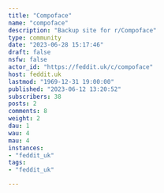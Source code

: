 ```yaml
---
title: "Compoface" 
name: "compoface"
description: "Backup site for r/Compoface"
type: community
date: "2023-06-28 15:17:46"
draft: false
nsfw: false
actor_id: "https://feddit.uk/c/compoface"
host: feddit.uk
lastmod: "1969-12-31 19:00:00"
published: "2023-06-12 13:20:52"
subscribers: 38
posts: 2
comments: 8
weight: 2
dau: 1
wau: 4
mau: 4
instances:
- "feddit_uk"
tags: 
- "feddit_uk"

---
```

